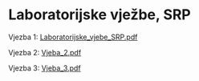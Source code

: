# Laboratorijske vježbe, SRP

Vjezba 1: [Laboratorijske_vjebe_SRP.pdf](https://github.com/AntonioBalic/Laboratorijske-vjezbe-SRP/files/7364328/Laboratorijske_vjebe_SRP.pdf)

Vjezba 2: [Vjeba_2.pdf](https://github.com/AntonioBalic/Laboratorijske-vjezbe-SRP/files/7442551/Vjeba_2.pdf)

Vjezba 3: [Vjeba_3.pdf](https://github.com/AntonioBalic/Laboratorijske-vjezbe-SRP/files/7533690/Vjeba_3.pdf)
